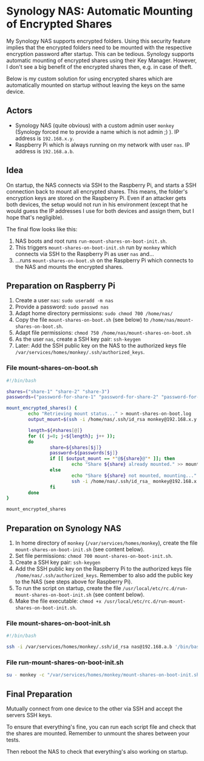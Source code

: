 # Synology NAS: Automatic Mounting of Encrypted Shares

My Synology NAS supports encrypted folders. Using this security feature implies that the encrypted folders need to be mounted with the respective encryption password after startup. This can be tedious. Synology supports automatic mounting of encrypted shares using their Key Manager. However, I don't see a big benefit of the encrypted shares then, e.g. in case of theft.

Below is my custom solution for using encrypted shares which are automatically mounted on startup without leaving the keys on the same device.

## Actors

- Synology NAS (quite obvious) with a custom admin user `monkey` (Synology forced me to provide a name which is not admin ;) ). IP address is `192.168.x.y`.
- Raspberry Pi which is always running on my network with user `nas`. IP address is `192.168.a.b`.

## Idea 

On startup, the NAS connects via SSH to the Raspberry Pi, and starts a SSH connection back to mount all encrypted shares. This means, the folder's encryption keys are stored on the Raspberry Pi.
Even if an attacker gets both devices, the setup would not run in his environment (except that he would guess the IP addresses I use for both devices and assign them, but I hope that's negligible).

The final flow looks like this: 

1. NAS boots and root runs `run-mount-shares-on-boot-init.sh`.
1. This triggers `mount-shares-on-boot-init.sh` run by `monkey` which connects via SSH to the Raspberry Pi as user `nas` and...
1. ...runs `mount-shares-on-boot.sh` on the Raspberry Pi which connects to the NAS and mounts the encrypted shares.

## Preparation on Raspberry Pi

1. Create a user `nas`: `sudo useradd -m nas`
1. Provide a password: `sudo passwd nas`
1. Adapt home directory permissions: `sudo chmod 700 /home/nas/`
1. Copy the file `mount-shares-on-boot.sh` (see below) to `/home/nas/mount-shares-on-boot.sh`.
1. Adapt file permissions: `chmod 750 /home/nas/mount-shares-on-boot.sh`
1. As the user `nas`, create a SSH key pair: `ssh-keygen`
1. Later: Add the SSH public key on the NAS to the authorized keys file `/var/services/homes/monkey/.ssh/authorized_keys`.

### File mount-shares-on-boot.sh
```bash
#!/bin/bash

shares=("share-1" "share-2" "share-3")
passwords=("password-for-share-1" "password-for-share-2" "password-for-share-3")

mount_encrypted_shares() {
        echo "Retrieving mount status..." > mount-shares-on-boot.log
        output_mount=$(ssh -i /home/nas/.ssh/id_rsa monkey@192.168.x.y "mount")

        length=${#shares[@]}
        for (( j=0; j<${length}; j++ ));
        do
                share=${shares[$j]}
                password=${passwords[$j]}
                if [[ $output_mount == *"@${share}@"* ]]; then
                        echo "Share ${share} already mounted." >> mount-shares-on-boot.log
                else
                        echo "Share ${share} not mounted, mounting..." >> mount-shares-on-boot.log
                        ssh -i /home/nas/.ssh/id_rsa_ monkey@192.168.x.y "sudo /usr/syno/sbin/synoshare --enc_mount $share '$password'"
                fi
        done
}

mount_encrypted_shares
```

## Preparation on Synology NAS

1. In home directory of `monkey` (`/var/services/homes/monkey`), create the file `mount-shares-on-boot-init.sh` (see content below).
1. Set file permissions: `chmod 700 mount-shares-on-boot-init.sh`.
1. Create a SSH key pair: `ssh-keygen`
1. Add the SSH public key on the Raspberry Pi to the authorized keys file `/home/nas/.ssh/authorized_keys`. Remember to also add the public key to the NAS (see steps above for Raspberry Pi).
1. To run the script on startup, create the file `/usr/local/etc/rc.d/run-mount-shares-on-boot-init.sh` (see content below).
1. Make the file executable: `chmod +x /usr/local/etc/rc.d/run-mount-shares-on-boot-init.sh`.

### File mount-shares-on-boot-init.sh

```bash
#!/bin/bash

ssh -i /var/services/homes/monkey/.ssh/id_rsa nas@192.168.a.b '/bin/bash mount-shares-on-boot.sh'
```

### File run-mount-shares-on-boot-init.sh

```bash
su - monkey -c "/var/services/homes/monkey/mount-shares-on-boot-init.sh"
```

## Final Preparation 

Mutually connect from one device to the other via SSH and accept the servers SSH keys.

To ensure that everything's fine, you can run each script file and check that the shares are mounted. Remember to unmount the shares between your tests. 

Then reboot the NAS to check that everything's also working on startup. 
